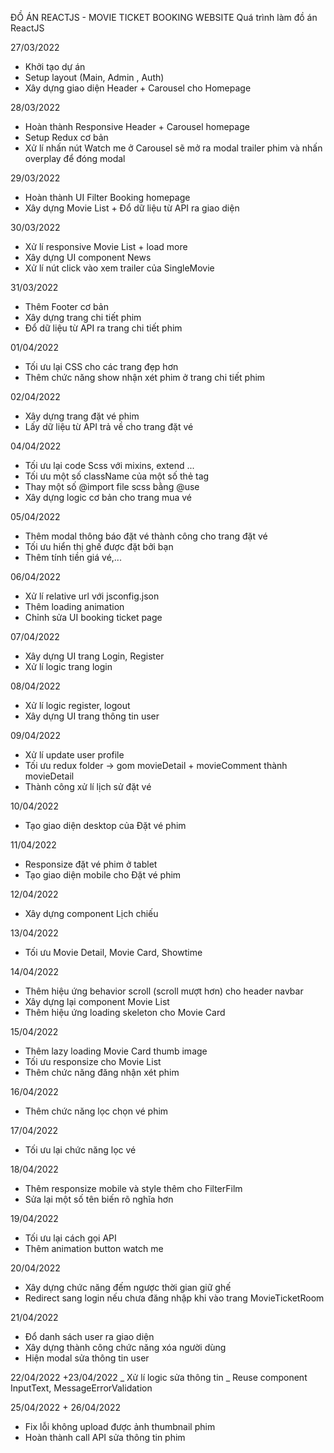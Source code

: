 ĐỒ ÁN REACTJS - MOVIE TICKET BOOKING WEBSITE
Quá trình làm đồ án ReactJS

27/03/2022

- Khởi tạo dự án
- Setup layout (Main, Admin , Auth)
- Xây dựng giao diện Header + Carousel cho Homepage

28/03/2022

- Hoàn thành Responsive Header + Carousel homepage
- Setup Redux cơ bản
- Xử lí nhấn nút Watch me ở Carousel sẽ mở ra modal trailer phim và nhấn overplay để đóng modal

29/03/2022

- Hoàn thành UI Filter Booking homepage
- Xây dựng Movie List + Đổ dữ liệu từ API ra giao diện

30/03/2022

- Xử lí responsive Movie List + load more
- Xây dựng UI component News
- Xử lí nút click vào xem trailer của SingleMovie

31/03/2022

- Thêm Footer cơ bản
- Xây dựng trang chi tiết phim
- Đổ dữ liệu từ API ra trang chi tiết phim

01/04/2022

- Tối ưu lại CSS cho các trang đẹp hơn
- Thêm chức năng show nhận xét phim ở trang chi tiết phim

02/04/2022

- Xây dựng trang đặt vé phim
- Lấy dữ liệu từ API trả về cho trang đặt vé

04/04/2022

- Tối ưu lại code Scss với mixins, extend ...
- Tối ưu một số className của một số thẻ tag
- Thay một số @import file scss bằng @use
- Xây dựng logic cơ bản cho trang mua vé

05/04/2022

- Thêm modal thông báo đặt vé thành công cho trang đặt vé
- Tối ưu hiển thị ghế được đặt bởi bạn
- Thêm tính tiền giá vé,...

06/04/2022

- Xử lí relative url với jsconfig.json
- Thêm loading animation
- Chỉnh sửa UI booking ticket page

07/04/2022

- Xây dựng UI trang Login, Register
- Xử lí logic trang login

08/04/2022

- Xử lí logic register, logout
- Xây dựng UI trang thông tin user

09/04/2022

- Xử lí update user profile
- Tối ưu redux folder -> gom movieDetail + movieComment thành movieDetail
- Thành công xử lí lịch sử đặt vé

10/04/2022

- Tạo giao diện desktop của Đặt vé phim

11/04/2022

- Responsize đặt vé phim ở tablet
- Tạo giao diện mobile cho Đặt vé phim

12/04/2022

- Xây dựng component Lịch chiếu

13/04/2022

- Tối ưu Movie Detail, Movie Card, Showtime

14/04/2022

- Thêm hiệu ứng behavior scroll (scroll mượt hơn) cho header navbar
- Xây dựng lại component Movie List
- Thêm hiệu ứng loading skeleton cho Movie Card

15/04/2022

- Thêm lazy loading Movie Card thumb image
- Tối ưu responsize cho Movie List
- Thêm chức năng đăng nhận xét phim

16/04/2022

- Thêm chức năng lọc chọn vé phim

17/04/2022

- Tối ưu lại chức năng lọc vé

18/04/2022

- Thêm responsize mobile và style thêm cho FilterFilm
- Sửa lại một số tên biến rõ nghĩa hơn

19/04/2022

- Tối ưu lại cách gọi API
- Thêm animation button watch me

20/04/2022

- Xây dựng chức năng đếm ngược thời gian giữ ghế
- Redirect sang login nếu chưa đăng nhập khi vào trang MovieTicketRoom

21/04/2022

- Đổ danh sách user ra giao diện
- Xây dựng thành công chức năng xóa người dùng
- Hiện modal sửa thông tin user

22/04/2022 +23/04/2022
_ Xử lí logic sửa thông tin
_ Reuse component InputText, MessageErrorValidation

25/04/2022 + 26/04/2022

- Fix lỗi không upload được ảnh thumbnail phim
- Hoàn thành call API sửa thông tin phim
